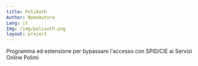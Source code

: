 ```yaml
---
title: PoliAuth
Author: NomeAutore
Lang: it
Img: /img/poliauth.png
layout: project
---
```

Programma ed estensione per bypassare l'accesso con SPID/CIE ai Servizi Online Polimi
